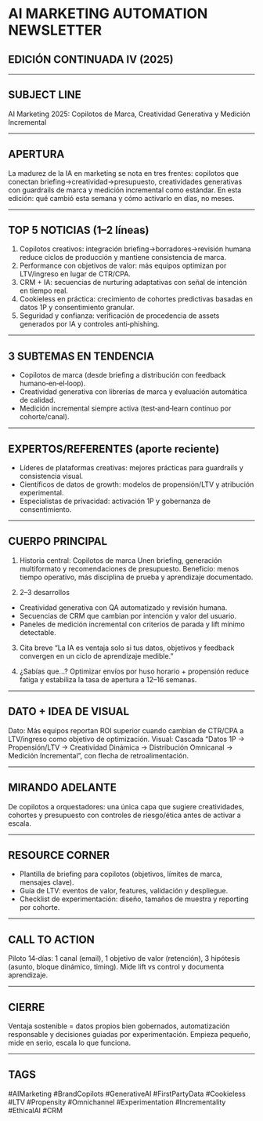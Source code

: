 # AI MARKETING AUTOMATION NEWSLETTER
## EDICIÓN CONTINUADA IV (2025)

---

## SUBJECT LINE
AI Marketing 2025: Copilotos de Marca, Creatividad Generativa y Medición Incremental

---

## APERTURA
La madurez de la IA en marketing se nota en tres frentes: copilotos que conectan briefing→creatividad→presupuesto, creatividades generativas con guardrails de marca y medición incremental como estándar. En esta edición: qué cambió esta semana y cómo activarlo en días, no meses.

---

## TOP 5 NOTICIAS (1–2 líneas)
1) Copilotos creativos: integración briefing→borradores→revisión humana reduce ciclos de producción y mantiene consistencia de marca.
2) Performance con objetivos de valor: más equipos optimizan por LTV/ingreso en lugar de CTR/CPA.
3) CRM + IA: secuencias de nurturing adaptativas con señal de intención en tiempo real.
4) Cookieless en práctica: crecimiento de cohortes predictivas basadas en datos 1P y consentimiento granular.
5) Seguridad y confianza: verificación de procedencia de assets generados por IA y controles anti‑phishing.

---

## 3 SUBTEMAS EN TENDENCIA
- Copilotos de marca (desde briefing a distribución con feedback humano‑en‑el‑loop).
- Creatividad generativa con librerías de marca y evaluación automática de calidad.
- Medición incremental siempre activa (test‑and‑learn continuo por cohorte/canal).

---

## EXPERTOS/REFERENTES (aporte reciente)
- Líderes de plataformas creativas: mejores prácticas para guardrails y consistencia visual.
- Científicos de datos de growth: modelos de propensión/LTV y atribución experimental.
- Especialistas de privacidad: activación 1P y gobernanza de consentimiento.

---

## CUERPO PRINCIPAL
1) Historia central: Copilotos de marca
Unen briefing, generación multiformato y recomendaciones de presupuesto. Beneficio: menos tiempo operativo, más disciplina de prueba y aprendizaje documentado.

2) 2–3 desarrollos
- Creatividad generativa con QA automatizado y revisión humana.
- Secuencias de CRM que cambian por intención y valor del usuario.
- Paneles de medición incremental con criterios de parada y lift mínimo detectable.

3) Cita breve
“La IA es ventaja solo si tus datos, objetivos y feedback convergen en un ciclo de aprendizaje medible.”

4) ¿Sabías que…?
Optimizar envíos por huso horario + propensión reduce fatiga y estabiliza la tasa de apertura a 12–16 semanas.

---

## DATO + IDEA DE VISUAL
Dato: Más equipos reportan ROI superior cuando cambian de CTR/CPA a LTV/ingreso como objetivo de optimización.
Visual: Cascada “Datos 1P → Propensión/LTV → Creatividad Dinámica → Distribución Omnicanal → Medición Incremental”, con flecha de retroalimentación.

---

## MIRANDO ADELANTE
De copilotos a orquestadores: una única capa que sugiere creatividades, cohortes y presupuesto con controles de riesgo/ética antes de activar a escala.

---

## RESOURCE CORNER
- Plantilla de briefing para copilotos (objetivos, límites de marca, mensajes clave).
- Guía de LTV: eventos de valor, features, validación y despliegue.
- Checklist de experimentación: diseño, tamaños de muestra y reporting por cohorte.

---

## CALL TO ACTION
Piloto 14‑días: 1 canal (email), 1 objetivo de valor (retención), 3 hipótesis (asunto, bloque dinámico, timing). Mide lift vs control y documenta aprendizaje.

---

## CIERRE
Ventaja sostenible = datos propios bien gobernados, automatización responsable y decisiones guiadas por experimentación. Empieza pequeño, mide en serio, escala lo que funciona.

---

## TAGS
#AIMarketing #BrandCopilots #GenerativeAI #FirstPartyData #Cookieless #LTV #Propensity #Omnichannel #Experimentation #Incrementality #EthicalAI #CRM



